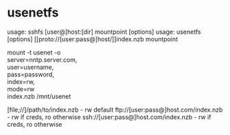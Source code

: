 # usenetfs

usage: sshfs [user@]host:[dir] mountpoint [options]
usage: usenetfs [options] [[proto://[user:pass@]host/]]index.nzb mountpoint

mount -t usenet -o \
    server=nntp.server.com, \
    user=username, \
    pass=password, \
    index=rw, \
    mode=rw \
index.nzb /mnt/usenet

[file;//]/path/to/index.nzb           - rw default
ftp://[user:pass@]host.com/index.nzb  - rw if creds, ro otherwise
ssh://[user:pass@]host.com/index.nzb  - rw if creds, ro otherwise